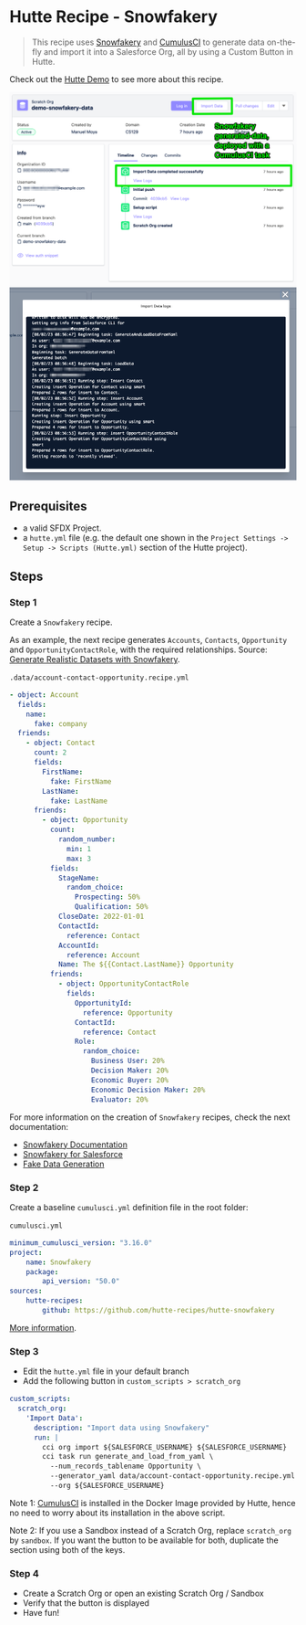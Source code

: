 # Hutte Recipe - Snowfakery

> This recipe uses [Snowfakery](https://snowfakery.readthedocs.io/) and [CumulusCI](https://cumulusci.readthedocs.io/en/stable/intro.html) to generate data on-the-fly and import it into a Salesforce Org, all by using a Custom Button in Hutte.

Check out the [Hutte Demo](https://www.loom.com/share/09e90ffb04564f6d9b6fb8f3167764ca?sid=f3e22284-3064-4bab-97aa-6bd7ae36985f) to see more about this recipe.

![](docs/images/demo-screenshot.png)
![](docs/images/demo-screenshot-2.png)

## Prerequisites

- a valid SFDX Project.
- a `hutte.yml` file (e.g. the default one shown in the `Project Settings -> Setup -> Scripts (Hutte.yml)` section of the Hutte project).

## Steps

### Step 1

Create a `Snowfakery` recipe.

As an example, the next recipe generates `Accounts`, `Contacts`, `Opportunity` and `OpportunityContactRole`, with the required relationships. Source: [Generate Realistic Datasets with Snowfakery](https://medium.com/salesforce-architects/generate-realistic-datasets-with-snowfakery-5349225b033d).

`.data/account-contact-opportunity.recipe.yml`

```yaml
- object: Account
  fields:
    name:
      fake: company
  friends:
    - object: Contact
      count: 2
      fields:
        FirstName:
          fake: FirstName
        LastName:
          fake: LastName
      friends:
        - object: Opportunity
          count:
            random_number:
              min: 1
              max: 3
          fields:
            StageName:
              random_choice:
                Prospecting: 50%
                Qualification: 50%
            CloseDate: 2022-01-01
            ContactId:
              reference: Contact
            AccountId:
              reference: Account
            Name: The ${{Contact.LastName}} Opportunity
          friends:
            - object: OpportunityContactRole
              fields:
                OpportunityId:
                  reference: Opportunity
                ContactId:
                  reference: Contact
                Role:
                  random_choice:
                    Business User: 20%
                    Decision Maker: 20%
                    Economic Buyer: 20%
                    Economic Decision Maker: 20%
                    Evaluator: 20%
```


For more information on the creation of `Snowfakery` recipes, check the next documentation:
- [Snowfakery Documentation](https://snowfakery.readthedocs.io/en/latest/)
- [Snowfakery for Salesforce](https://snowfakery.readthedocs.io/en/latest/salesforce.html)
- [Fake Data Generation](https://snowfakery.readthedocs.io/en/latest/fakedata.html)

### Step 2

Create a baseline `cumulusci.yml` definition file in the root folder:

`cumulusci.yml`

```yaml
minimum_cumulusci_version: "3.16.0"
project:
    name: Snowfakery
    package:
        api_version: "50.0"
sources:
    hutte-recipes:
        github: https://github.com/hutte-recipes/hutte-snowfakery
```

[More information](https://cumulusci.readthedocs.io/en/stable/config.html).


### Step 3

- Edit the `hutte.yml` file in your default branch
- Add the following button in `custom_scripts > scratch_org`

```yaml
custom_scripts:
  scratch_org:
    'Import Data':
      description: "Import data using Snowfakery"
      run: |
        cci org import ${SALESFORCE_USERNAME} ${SALESFORCE_USERNAME}
        cci task run generate_and_load_from_yaml \
          --num_records_tablename Opportunity \
          --generator_yaml data/account-contact-opportunity.recipe.yml \
          --org ${SALESFORCE_USERNAME}
```

Note 1: [CumulusCI](https://cumulusci.readthedocs.io/en/stable/intro.html) is installed in the Docker Image provided by Hutte, hence no need to worry about its installation in the above script.

Note 2: If you use a Sandbox instead of a Scratch Org, replace `scratch_org` by `sandbox`. If you want the button to be available for both, duplicate the section using both of the keys.

### Step 4

- Create a Scratch Org or open an existing Scratch Org / Sandbox
- Verify that the button is displayed
- Have fun!
